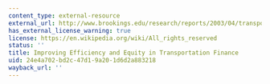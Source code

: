 ```yaml
---
content_type: external-resource
external_url: http://www.brookings.edu/research/reports/2003/04/transportation-wachs
has_external_license_warning: true
license: https://en.wikipedia.org/wiki/All_rights_reserved
status: ''
title: Improving Efficiency and Equity in Transportation Finance
uid: 24e4a702-bd2c-47d1-9a20-1d6d2a883218
wayback_url: ''
---
```

